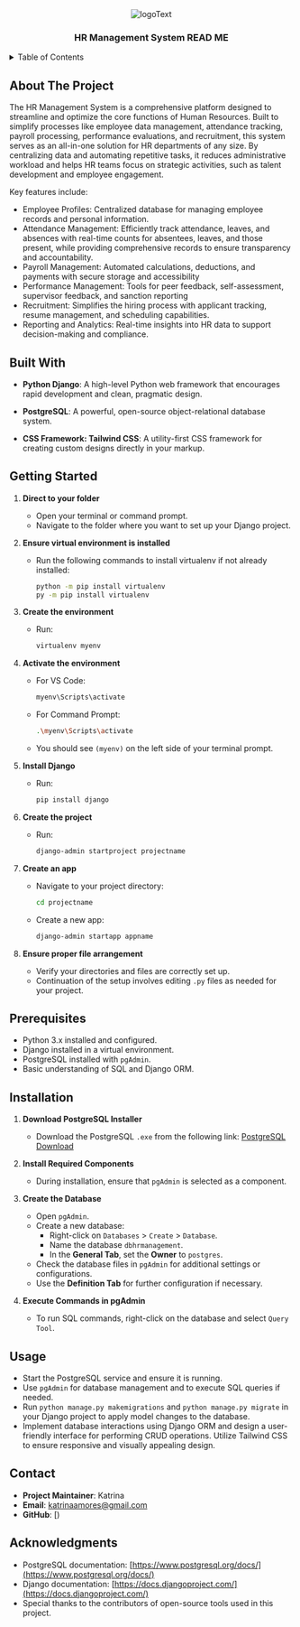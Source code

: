 <!-- PROJECT LOGO -->
<div align="center">
    <img src="https://github.com/user-attachments/assets/c56ec18e-af4d-42a2-8def-772cbefbb604" alt="logoText">
    <h3>HR Management System READ ME</h3>
</div>
<details>
  <summary>Table of Contents</summary>
  <ol>
    <li>
      <a href="#about-the-project">About The Project</a>
      <ul>
        <li><a href="#built-with">Built With</a></li>
      </ul>
    </li>
    <li>
      <a href="#getting-started">Getting Started</a>
      <ul>
        <li><a href="#prerequisites">Prerequisites</a></li>
        <li><a href="#installation">Installation</a></li>
      </ul>
    </li>
    <li><a href="#usage">Usage</a></li>
    <li><a href="#contact">Contact</a></li>
    <li><a href="#acknowledgments">Acknowledgments</a></li>
  </ol>
</details>

## About The Project

The HR Management System is a comprehensive platform designed to streamline and optimize the core functions of Human Resources. Built to simplify processes like employee data management, attendance tracking, payroll processing, performance evaluations, and recruitment, this system serves as an all-in-one solution for HR departments of any size. By centralizing data and automating repetitive tasks, it reduces administrative workload and helps HR teams focus on strategic activities, such as talent development and employee engagement.

Key features include:

- Employee Profiles: Centralized database for managing employee records and personal information.
- Attendance Management: Efficiently track attendance, leaves, and absences with real-time counts for absentees, leaves, and those present, while providing comprehensive records to ensure transparency and accountability.
- Payroll Management: Automated calculations, deductions, and payments with secure storage and accessibility
- Performance Management: Tools for peer feedback, self-assessment, supervisor feedback, and sanction reporting
- Recruitment: Simplifies the hiring process with applicant tracking, resume management, and scheduling capabilities.
- Reporting and Analytics: Real-time insights into HR data to support decision-making and compliance.



## Built With


- **Python Django**: A high-level Python web framework that encourages rapid development and clean, pragmatic design.
- **PostgreSQL**: A powerful, open-source object-relational database system.


- **CSS Framework: Tailwind CSS**: A utility-first CSS framework for creating custom designs directly in your markup.



## Getting Started

1. **Direct to your folder**
   - Open your terminal or command prompt.
   - Navigate to the folder where you want to set up your Django project.

2. **Ensure virtual environment is installed**
   - Run the following commands to install virtualenv if not already installed:
     ```bash
     python -m pip install virtualenv
     py -m pip install virtualenv
     ```

3. **Create the environment**
   - Run:
     ```bash
     virtualenv myenv
     ```

4. **Activate the environment**
   - For VS Code:
     ```bash
     myenv\Scripts\activate
     ```
   - For Command Prompt:
     ```bash
     .\myenv\Scripts\activate
     ```
   - You should see `(myenv)` on the left side of your terminal prompt.

5. **Install Django**
   - Run:
     ```bash
     pip install django
     ```

6. **Create the project**
   - Run:
     ```bash
     django-admin startproject projectname
     ```

7. **Create an app**
   - Navigate to your project directory:
     ```bash
     cd projectname
     ```
   - Create a new app:
     ```bash
     django-admin startapp appname
     ```

8. **Ensure proper file arrangement**
   - Verify your directories and files are correctly set up.
   - Continuation of the setup involves editing `.py` files as needed for your project.



## Prerequisites

- Python 3.x installed and configured.
- Django installed in a virtual environment.
- PostgreSQL installed with `pgAdmin`.
- Basic understanding of SQL and Django ORM.

## Installation
1. **Download PostgreSQL Installer**
   - Download the PostgreSQL `.exe` from the following link:
     [PostgreSQL Download](https://www.postgresql.org/ftp/pgadmin/pgadmin4/v8.12/windows/)

2. **Install Required Components**
   - During installation, ensure that `pgAdmin` is selected as a component.

3. **Create the Database**
   - Open `pgAdmin`.
   - Create a new database:
     - Right-click on `Databases` > `Create` > `Database`.
     - Name the database `dbhrmanagement`.
     - In the **General Tab**, set the **Owner** to `postgres`.
   - Check the database files in `pgAdmin` for additional settings or configurations.
   - Use the **Definition Tab** for further configuration if necessary.

4. **Execute Commands in pgAdmin**
   - To run SQL commands, right-click on the database and select `Query Tool`.


## Usage

- Start the PostgreSQL service and ensure it is running.
- Use `pgAdmin` for database management and to execute SQL queries if needed.
- Run `python manage.py makemigrations` and `python manage.py migrate` in your Django project to apply model changes to the database.
- Implement database interactions using Django ORM and design a user-friendly interface for performing CRUD operations. Utilize Tailwind CSS to ensure responsive and visually appealing design.


## Contact 
- **Project Maintainer**: Katrina
- **Email**: katrinaamores@gmail.com
- **GitHub**: [)

## Acknowledgments

- PostgreSQL documentation: [https://www.postgresql.org/docs/](https://www.postgresql.org/docs/)
- Django documentation: [https://docs.djangoproject.com/](https://docs.djangoproject.com/)
- Special thanks to the contributors of open-source tools used in this project.


